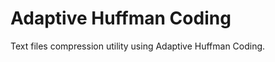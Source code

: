 Adaptive Huffman Coding
=======================

Text files compression utility using Adaptive Huffman Coding.
